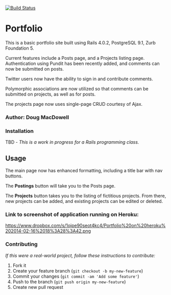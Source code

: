 [![Build Status](https://travis-ci.org/Doug-MacDowell/portfolio.png)](https://travis-ci.org/Doug-MacDowell/portfolio)

# Portfolio

This is a basic portfolio site built using Rails 4.0.2, PostgreSQL 9.1, Zurb Foundation 5.

Current features include a Posts page, and a Projects listing page.
Authentication using Pundit has been recently added, and comments can now be submitted on posts.

Twitter users now have the ability to sign in and contribute comments.

Polymorphic associations are now utilized so that comments can be submitted on projects, as well as for posts.

The projects page now uses single-page CRUD courtesy of Ajax.

### Author:  Doug MacDowell

### Installation

TBD - *This is a work in progress for a Rails programming class.*

## Usage

The main page now has enhanced formatting, including a title bar with nav buttons.

The __Postings__ button will take you to the Posts page.

The __Projects__ button takes you to the listing of fictitious projects. From there, new projects can be added, and existing projects can be edited or deleted.

### Link to screenshot of application running on Heroku:

https://www.dropbox.com/s/1ojpe90seot4kc4/Portfolio%20on%20heroku%202014-02-16%2018%3A28%3A42.png

### Contributing

*If this were a real-world project, follow these instructions to contribute:*

1. Fork it
2. Create your feature branch (`git checkout -b my-new-feature`)
3. Commit your changes (`git commit -am 'Add some feature'`)
4. Push to the branch (`git push origin my-new-feature`)
5. Create new pull request

